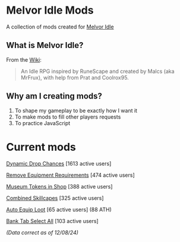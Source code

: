 # Melvor Idle Mods
A collection of mods created for [Melvor Idle](https://melvoridle.com/)

## What is Melvor Idle?
From the [Wiki](https://wiki.melvoridle.com/w/Main_Page):
>An Idle RPG inspired by RuneScape and created by Malcs (aka MrFrux), with help from Prat and Coolrox95.

## Why am I creating mods?
1. To shape my gameplay to be exactly how I want it
2. To make mods to fill other players requests
3. To practice JavaScript

# Current mods
[Dynamic Drop Chances](https://mod.io/g/melvoridle/m/dynamic-drop-chances)
[1613 active users]

[Remove Equipment Requirements](https://mod.io/g/melvoridle/m/remove-equipment-requirements)
[474 active users]

[Museum Tokens in Shop](https://mod.io/g/melvoridle/m/museum-tokens-in-shop)
[388 active users]

[Combined Skillcapes](https://mod.io/g/melvoridle/m/combined-skillcapes)
[325 active users]

[Auto Equip Loot](https://mod.io/g/melvoridle/m/auto-equip-loot)
[65 active users] (88 ATH)

[Bank Tab Select All](https://mod.io/g/melvoridle/m/bank-tab-select-all)
[103 active users]

*(Data correct as of 12/08/24)*